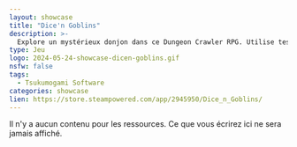 ```yaml
---
layout: showcase
title: "Dice'n Goblins"
description: >-
  Explore un mystérieux donjon dans ce Dungeon Crawler RPG. Utilise tes dés et sois malin dans le combat tour par tour. Seul l'utilisation astucieuse de tes compétences te permettra de faire des combos et être meilleur que la chance. Loot, Achètes et Améliores ton set de dés pour combattre les monstres fous et les humains!
type: Jeu
logo: 2024-05-24-showcase-dicen-goblins.gif
nsfw: false
tags:
  - Tsukumogami Software 
categories: showcase
lien: https://store.steampowered.com/app/2945950/Dice_n_Goblins/
---
```


Il n'y a aucun contenu pour les ressources.
Ce que vous écrirez ici ne sera jamais affiché.
